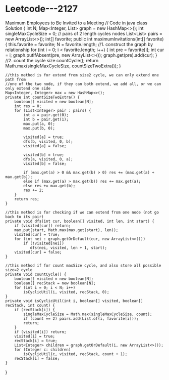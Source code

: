 # Leetcode---2127
Maximum Employees to Be Invited to a Meeting
// Code in java
class Solution {
    int N;
    Map<Integer, List<Integer>> graph = new HashMap<>();
    int singleMaxCycleSize = 0;
    // pairs of 2 length cycles nodes
    List<List<Integer>> pairs = new ArrayList<>();
    int[] favorite;
    public int maximumInvitations(int[] favorite) {
        this.favorite = favorite;
        N = favorite.length;
        //1. construct the graph by relationship
        for (int i = 0; i < favorite.length; i++) {
            int pre = favorite[i];
            int cur = i;
            graph.putIfAbsent(pre, new ArrayList<>());
            graph.get(pre).add(cur);
        }
        //2. count the cycle size
        countCycle();
        return Math.max(singleMaxCycleSize, countSizeTwoExtra());
    }

    //this method is for extend from size2 cycle, we can only extend one path from
    //one of the two node, if they can both extend, we add all, or we can only extend one side
    Map<Integer, Integer> max = new HashMap<>();
    private int countSizeTwoExtra() {
        boolean[] visited = new boolean[N];
        int res = 0;
        for (List<Integer> pair : pairs) {
            int a = pair.get(0);
            int b = pair.get(1);
            max.put(a, 0);
            max.put(b, 0);

            visited[a] = true;
            dfs(b, visited, 0, b);
            visited[a] = false;

            visited[b] = true;
            dfs(a, visited, 0, a);
            visited[b] = false;

            if (max.get(a) > 0 && max.get(b) > 0) res += (max.get(a) + max.get(b));
            else if (max.get(a) > max.get(b)) res += max.get(a);
            else res += max.get(b);
            res += 2;
        }
        return res;
    }

    //this method is for checking if we can extend from one node (not go back to its pair)
    private void dfs(int cur, boolean[] visited, int len, int start) {
        if (visited[cur]) return;
        max.put(start, Math.max(max.get(start), len));
        visited[cur] = true;
        for (int nei : graph.getOrDefault(cur, new ArrayList<>()))
            if (!visited[nei])
               dfs(nei, visited, len + 1, start);
        visited[cur] = false;
    }

    //this method if for count maxSize cycle, and also store all possible size=2 cycle
    private void countCycle() {
        boolean[] visited = new boolean[N];
        boolean[] recStack = new boolean[N];
        for (int i = 0; i < N; i++)
            isCyclicUtil(i, visited, recStack, 0);
    }
    private void isCyclicUtil(int i, boolean[] visited, boolean[] recStack, int count) {
        if (recStack[i]) {
            singleMaxCycleSize = Math.max(singleMaxCycleSize, count);
            if (count == 2) pairs.add(List.of(i, favorite[i]));
            return;
        }
        if (visited[i]) return;
        visited[i] = true;
        recStack[i] = true;
        List<Integer> children = graph.getOrDefault(i, new ArrayList<>());
        for (Integer c: children)
            isCyclicUtil(c, visited, recStack, count + 1);
        recStack[i] = false;
    }
}
